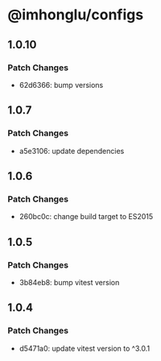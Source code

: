 # @imhonglu/configs

## 1.0.10

### Patch Changes

- 62d6366: bump versions

## 1.0.7

### Patch Changes

- a5e3106: update dependencies

## 1.0.6

### Patch Changes

- 260bc0c: change build target to ES2015

## 1.0.5

### Patch Changes

- 3b84eb8: bump vitest version

## 1.0.4

### Patch Changes

- d5471a0: update vitest version to ^3.0.1
